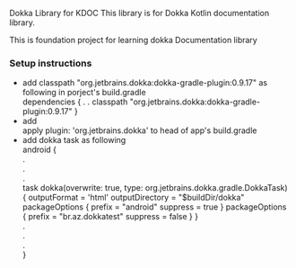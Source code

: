  Dokka Library for KDOC
 This library is for Dokka Kotlin documentation library.
 
 This is foundation project for learning dokka Documentation library

<h3> Setup instructions</h3>
 <ul>
  <li>
 add  classpath "org.jetbrains.dokka:dokka-gradle-plugin:0.9.17" as following in porject's build.gradle
   </br>
 dependencies {
        .
        .
        classpath "org.jetbrains.dokka:dokka-gradle-plugin:0.9.17"
    }
 </li>
  <li> 
 add    </br>
apply plugin: 'org.jetbrains.dokka' to head of app's build.gradle
 </li>
  <li> 
   add dokka task as following   
</br>
   android {   </br>
   .   </br>
   .   </br>
   .   </br>
task dokka(overwrite: true, type: org.jetbrains.dokka.gradle.DokkaTask) {
        outputFormat = 'html'
        outputDirectory = "$buildDir/dokka"
        packageOptions {
            prefix = "android"
            suppress = true
        }
        packageOptions {
            prefix = "br.az.dokkatest"
            suppress = false
         }
    }   </br>
   .   </br>
   .   </br>
   .   </br>
   }   </br>
 </li>
 </ul> 

    
